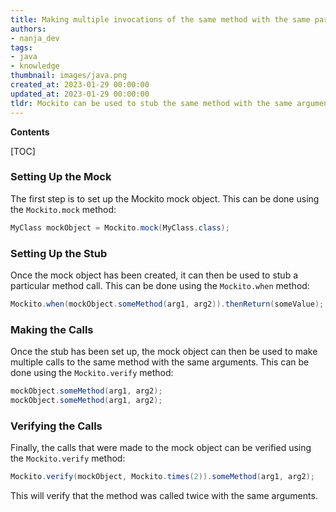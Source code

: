```yaml
---
title: Making multiple invocations of the same method with the same parameters using mockito
authors:
- nanja_dev
tags:
- java
- knowledge
thumbnail: images/java.png
created_at: 2023-01-29 00:00:00
updated_at: 2023-01-29 00:00:00
tldr: Mockito can be used to stub the same method with the same arguments multiple times using the `doAnswer()` or `doReturn()` methods.
---
```


**Contents**

[TOC]

### Setting Up the Mock

The first step is to set up the Mockito mock object. This can be done using the `Mockito.mock` method:

```java
MyClass mockObject = Mockito.mock(MyClass.class);
```

### Setting Up the Stub

Once the mock object has been created, it can then be used to stub a particular method call. This can be done using the `Mockito.when` method:

```java
Mockito.when(mockObject.someMethod(arg1, arg2)).thenReturn(someValue);
```

### Making the Calls

Once the stub has been set up, the mock object can then be used to make multiple calls to the same method with the same arguments. This can be done using the `Mockito.verify` method:

```java
mockObject.someMethod(arg1, arg2);
mockObject.someMethod(arg1, arg2);
```

### Verifying the Calls

Finally, the calls that were made to the mock object can be verified using the `Mockito.verify` method:

```java
Mockito.verify(mockObject, Mockito.times(2)).someMethod(arg1, arg2);
```

This will verify that the method was called twice with the same arguments.
